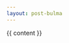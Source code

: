 ```yaml
---
layout: post-bulma
---
```


<div class='container'>
  <div class="columns is-centered">
    <div class="column is-half">
      <div class='section'>
          <div class='content is-medium'>
              {{ content }}
          </div>
      </div>
    </div>
  </div>
</div>
